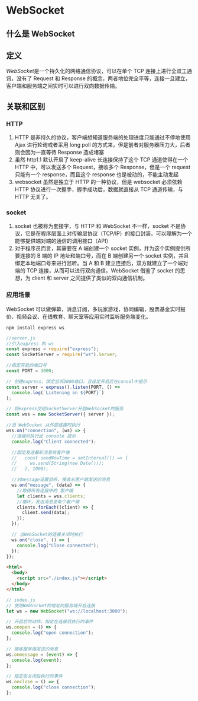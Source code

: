 # WebSocket

## 什么是 WebSocket

## 定义

*WebSocket*是一个持久化的网络通信协议，可以在单个 TCP 连接上进行全双工通讯，没有了 Request 和 Response 的概念，两者地位完全平等，连接一旦建立，客户端和服务端之间实时可以进行双向数据传输。

## 关联和区别

### HTTP

1. HTTP 是非持久的协议，客户端想知道服务端的处理进度只能通过不停地使用 Ajax 进行轮询或者采用 long poll 的方式来，但是前者对服务器压力大，后者则会因为一直等待 Response 造成堵塞
2. 虽然 http1.1 默认开启了 keep-alive 长连接保持了这个 TCP 通道使得在一个 HTTP 中，可以发送多个 Request，接收多个 Response，但是一个 request 只能有一个 response，而且这个 response 也是被动的，不能主动发起
3. websocket 虽然是独立于 HTTP 的一种协议，但是 websocket 必须依赖 HTTP 协议进行一次握手，握手成功后，数据就直接从 TCP 通道传输，与 HTTP 无关了。

### socket

1. socket 也被称为套接字，与 HTTP 和 WebSocket 不一样，socket 不是协议，它是在程序层面上对传输层协议（TCP/IP）的接口封装。可以理解为一个能够提供端对端的通信的调用接口（API）
2. 对于程序员而言，其需要在 A 端创建一个 socket 实例，并为这个实例提供所要连接的 B 端的 IP 地址和端口号，而在 B 端创建另一个 socket 实例，并且绑定本地端口号来进行监听。当 A 和 B 建立连接后，双方就建立了一个端对端的 TCP 连接，从而可以进行双向通信。WebSocket 借鉴了 socket 的思想，为 client 和 server 之间提供了类似的双向通信机制。

### 应用场景

WebSocket 可以做弹幕，消息订阅，多玩家游戏，协同编辑，股票基金实时报价、视频会议、在线教育、聊天室等应用实时监听服务端变化。

```
npm install express ws
```

```js
//server.js
//引入express 和 ws
const express = require("express");
const SocketServer = require("ws").Server;

//指定开启的端口号
const PORT = 3000;

// 创建express，绑定监听3000端口，且设定开启后在consol中提示
const server = express().listen(PORT, () =>
  console.log(`Listening on ${PORT}`)
);

// 将express交给SocketServer开启WebSocket的服务
const wss = new SocketServer({ server });

//当 WebSocket 从外部连接时执行
wss.on("connection", (ws) => {
  //连接时执行此 console 提示
  console.log("Client connected");

  //固定发送最新消息给客户端
  //   const sendNowTime = setInterval(() => {
  //     ws.send(String(new Date()));
  //   }, 1000);

  //对message设置监听，接收从客户端发送的消息
  ws.on("message", (data) => {
    //取得所有连接中的 客户端
    let clients = wss.clients;
    //循环，发送消息至每个客户端
    clients.forEach((client) => {
      client.send(data);
    });
  });

  // 当WebSocket的连接关闭时执行
  ws.on("close", () => {
    console.log("Close connected");
  });
});
```

```html
<html>
  <body>
    <script src="./index.js"></script>
  </body>
</html>
```

```js
// index.js
// 使用WebSocket的地址向服务端开启连接
let ws = new WebSocket("ws://localhost:3000");

// 开启后的动作，指定在连接后执行的事件
ws.onopen = () => {
  console.log("open connection");
};

// 接收服务端发送的消息
ws.onmessage = (event) => {
  console.log(event);
};

// 指定在关闭后执行的事件
ws.onclose = () => {
  console.log("close connection");
};
```
